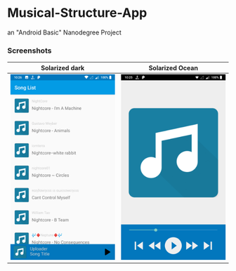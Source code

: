 # Musical-Structure-App
an "Android Basic" Nanodegree Project

### Screenshots
Solarized dark             |  Solarized Ocean
--|--
![1](/Screenshots/1.png) | ![2](/Screenshots/2.png)
